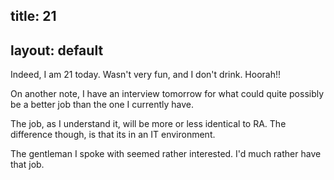 title: 21
---
layout: default
---

Indeed, I am 21 today.  Wasn't very fun, and I don't drink.  Hoorah!!

On another note, I have an interview tomorrow for what could quite possibly be
a better job than the one I currently have.

The job, as I understand it, will be more or less identical to RA. The
difference though, is that its in an IT environment.

The gentleman I spoke with seemed rather interested. I'd much rather have that
job.

